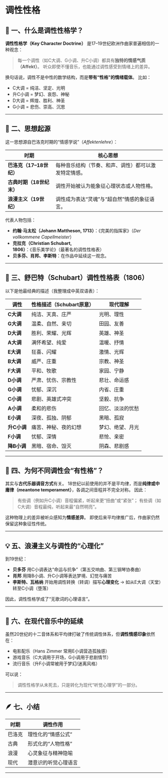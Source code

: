# 调性性格


## 🎼 一、什么是调性性格学？

**调性性格学（Key Character Doctrine）** 是17–19世纪欧洲作曲家普遍相信的一种观念：

> 每一个调性（如C大调、G小调、升C小调）都具有**独特的情感气质（Affekt）**。
> 听众即使不懂音乐，也能通过调性感受到情绪上的差异。

换句话说，调性不是中性的数学结构，而是**带有“性格”的情绪载体**。
比如：

* C大调 = 纯洁、坚定、光明
* 升C小调 = 梦幻、哀怨、神秘
* D大调 = 辉煌、胜利、神圣
* G小调 = 悲伤、崇高、沉思

---

## 🧩 二、思想起源

这一思想源自巴洛克时期的“情感学说”（*Affektenlehre*）：

| 时期               | 核心思想                       |
| ---------------- | -------------------------- |
| **巴洛克（17–18世纪）** | 每种音乐结构（节奏、和声、调性）都可以激发特定情感。 |
| **古典时期（18世纪末）**  | 调性开始被认为能象征心理状态或人物性格。       |
| **浪漫主义（19世纪）**   | 调性成为表达“灵魂”与“超自然”情感的象征语言。   |

代表人物包括：

* **约翰·马太松（Johann Mattheson, 1713）**：《完美的指挥家》（*Der vollkommene Capellmeister*）
* **克拉克（Christian Schubart, 1806）**：《音乐美学论》（最著名的调性性格表）
* **贝多芬、肖邦、李斯特**：在作品中延续这一观念。

---

## 🎨 三、舒巴特（Schubart）调性性格表（1806）

以下是他最经典的描述（我整理成中英双语表）：

| 调性       | 性格描述（Schubart原意） | 现代理解     |
| -------- | ---------------- | -------- |
| **C大调**  | 纯洁、天真、庄严         | 光明、理性    |
| **G大调**  | 温柔、自然、亲切         | 田园、友善    |
| **D大调**  | 胜利、荣耀、光辉         | 英雄、神圣    |
| **A大调**  | 满怀希望、纯爱          | 温暖、抒情    |
| **E大调**  | 狂喜、闪耀            | 激情、光辉    |
| **B大调**  | 威严、庄重            | 宗教、神圣    |
| **F大调**  | 平和、牧歌            | 家园、宁静    |
| **D小调**  | 严肃、忧伤、宗教性        | 悲壮、命运感   |
| **G小调**  | 忧郁、深沉            | 内省、庄重    |
| **C小调**  | 悲剧、英雄式冲突         | 坚毅、抗争    |
| **A小调**  | 柔和的悲伤            | 回忆、淡淡的忧愁 |
| **E小调**  | 深夜、孤独、阴郁         | 黑暗、孤寂    |
| **升C小调** | 痛苦、神秘、夜的幻想       | 梦幻、绝望、月光 |
| **F小调**  | 忧郁、深情            | 悲怆、亲密    |
| **降B小调** | 黑暗、宿命、毁灭         | 阴森、悲剧感   |

---

## 🔮 四、为何不同调性会“有性格”？

其实与**古代乐器调音方式**有关。
18世纪以前使用的并不是平均律，而是**纯律或中庸律（meantone temperament）**，各调之间音程并不完全对称。
因此：

> 有些调（例如升C小调）音程偏紧，听起来更“扭曲”或“紧张”；
> 有些调（如C大调）音程最纯，听起来最“自然明亮”。

这种物理上的差异被听众感知为**情感差异**。
即使后来平均律推广后，作曲家仍然保留这种象征性传统。

---

## 💡 五、浪漫主义与调性的“心理化”

到19世纪：

* **贝多芬** 用C小调表达“命运与抗争”（第五交响曲、第三钢琴协奏曲）
* **肖邦** 用降B小调、升C小调等表达梦境、幻觉与痛苦
* **李斯特、瓦格纳** 开始用调性转换（转调）描写**心理变化**
  → 如从E大调（天堂）转至C小调（堕落）

因此，调性性格学成了“无歌词的心理语言”。

---

## 🧠 六、在现代音乐中的延续

虽然20世纪的十二音体系和平均律打破了传统调性体系，但**调性情感印象**依然在：

* 电影配乐（Hans Zimmer 常用E小调营造孤独感）
* 游戏音乐（C大调用于开场，G小调用于悲剧情节）
* 流行音乐（升F小调常被用于梦幻/迷离风格）

可以说：

> 调性性格学从未死去，只是转化为现代“听觉心理学”的一部分。

---

## 🪶 七、小结

| 时期  | 调性作用       |
| --- | ---------- |
| 巴洛克 | 理性化的“情感公式” |
| 古典  | 形式化的“人物性格” |
| 浪漫  | 心灵象征与精神隐喻  |
| 现代  | 潜意识的听觉心理语言 |

---